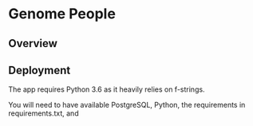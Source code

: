# Genome People



## Overview


## Deployment
The app requires Python 3.6 as it heavily relies on f-strings. 

You will need to have available PostgreSQL, Python, the requirements in requirements.txt, and 

